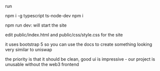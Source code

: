 run

npm i -g typescript ts-node-dev
npm i

npm run dev: will start the site

edit public/index.html and public/css/style.css for the site

it uses bootstrap 5 so you can use the docs to create something looking very similar to uniswap

the priority is that it should be clean, good ui is impressive - our project is unusable without the web3 frontend